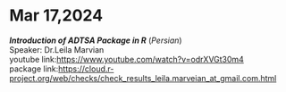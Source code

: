 # Mar 17,2024
***Introduction of ADTSA Package in R*** (*Persian*)<br />
Speaker: Dr.Leila Marvian <br />
youtube link:https://www.youtube.com/watch?v=odrXVGt30m4 <br />
package link:https://cloud.r-project.org/web/checks/check_results_leila.marveian_at_gmail.com.html

